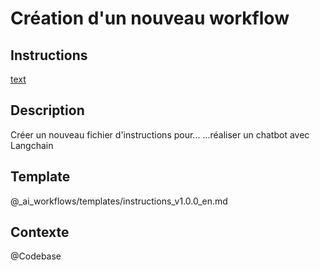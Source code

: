 # Création d'un nouveau workflow

## Instructions
[text](instructions/instructions_v1.0.0.md)

## Description
Créer un nouveau fichier d'instructions pour...
...réaliser un chatbot avec Langchain

## Template
@_ai_workflows/templates/instructions_v1.0.0_en.md

## Contexte
@Codebase
